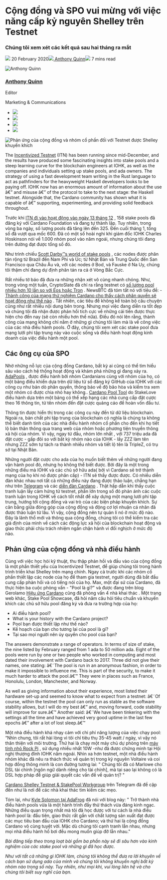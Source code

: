 # Cộng đồng và SPO vui mừng với việc năng cấp kỷ nguyên Shelley trên Testnet

### **Chúng tôi xem xét các kết quả sau hai tháng ra mắt**

![](img/2020-02-20-community-and-stake-pool-reactions-to-the-shelley-incentivized-testnet.002.png) 20 February 2020![](img/2020-02-20-community-and-stake-pool-reactions-to-the-shelley-incentivized-testnet.002.png)[ Anthony Quinn](tmp//en/blog/authors/anthony-quinn/page-1/)![](img/2020-02-20-community-and-stake-pool-reactions-to-the-shelley-incentivized-testnet.003.png) 7 mins read

![Anthony Quinn](img/2020-02-20-community-and-stake-pool-reactions-to-the-shelley-incentivized-testnet.004.png)[](tmp//en/blog/authors/anthony-quinn/page-1/)

### [**Anthony Quinn**](tmp//en/blog/authors/anthony-quinn/page-1/)

Editor

Marketing &amp; Communications

- ![](img/2020-02-20-community-and-stake-pool-reactions-to-the-shelley-incentivized-testnet.005.png)[](mailto:anthony.quinn@iohk.io "Email")
- ![](img/2020-02-20-community-and-stake-pool-reactions-to-the-shelley-incentivized-testnet.006.png)[](https://www.youtube.com/watch?v=KkcAic12dvc "YouTube")
- ![](img/2020-02-20-community-and-stake-pool-reactions-to-the-shelley-incentivized-testnet.007.png)[](https://www.linkedin.com/in/tony-quinn-frsa-0b093229 "LinkedIn")
- ![](img/2020-02-20-community-and-stake-pool-reactions-to-the-shelley-incentivized-testnet.008.png)[](https://twitter.com/IohkT "Twitter")

![Phản ứng của cộng đồng và nhóm cổ phần đối với Testnet được Shelley khuyến khích](img/2020-02-20-community-and-stake-pool-reactions-to-the-shelley-incentivized-testnet.009.jpeg)

The [Incentivized Testnet](https://staking.cardano.org/) (ITN) has been running since mid-December, and the results have produced some fascinating insights into stake pools and a steep learning curve for the blockchain engineers at IOHK, as well as the companies and individuals setting up stake pools, and ada owners. The strategy of using a fast development team writing in the Rust language to act as pathfinders for the heavyweight Haskell developers looks to be paying off. IOHK now has an enormous amount of information about the use â€” and misuse â€” of the protocol to take to the next stage: the Haskell testnet. Alongside that, the Cardano community has shown what it is capable of â€” supporting, experimenting, and providing solid feedback throughout.

Trước khi [ITN đi vào hoạt động vào ngày 13 tháng 12](https://forum.cardano.org/t/witness-the-birth-of-the-incentivized-testnet/29034) , 158 stake pools đã đăng ký với Cardano Foundation và đang tự thành lập. Tuy nhiên, trong vòng ba ngày, số lượng pools đã tăng lên đến 325. Đến cuối tháng 1, tổng số đã vượt qua mốc 600. Đã có một số hoài nghi khi giám đốc IOHK Charles Hoskinson nói về 1.000 nhóm pool vào năm ngoái, nhưng chúng tôi đang trên đường đạt được tổng số đó.

Như trình chiếu [Scott Darby™s world of stake pools](https://input-output-hk.github.io/shelley-node-map/) , các nodes được phân tán rộng từ Brazil đến Nam Phi và Úc; từ Nhật Bản và Trung Quốc đến San Francisco qua Châu Âu và, với các nodes ở Bod¸ và Fauske ở Na Uy, chúng tôi thậm chí đang dự định phân tán ra cả ở Vòng Bắc Cực.

Rất nhiều tờ báo đã đưa ra những nhận xét vô cùng nhanh chóng. Như, trong vòng một tuần, CryptoSlate đã chỉ ra rằng testnet có [số lượng pool nhiều hơn 10 lần so với Eos hoặc Tron](https://cryptoslate.com/cardanos-shelly-testnet-has-ten-times-more-staking-pools-than-eos-and-tron/) . NewsBTC đã tóm tắt nó với tiêu đề: - [Thành công của mạng thử nghiệm Cardano cho thấy cách phân quyền sẽ hoạt động như thế nào](https://www.newsbtc.com/2019/12/20/cardanos-ada-testnet-success-shows-how-decentralization-should-work/) . Tất nhiên, các tiêu đề không kể toàn bộ câu chuyện cũng như rất nhiều nội dung bên trong. Nhưng mọi việc đang diễn ra tốt đẹp và chúng tôi đã nhận được phản hồi tích cực về những cải tiến được thực hiện cho đến nay (sẽ còn nhiều hơn thế nữa). Điều đó nói lên rằng, thành công của mạng không chỉ nằm ở những gì chúng tôi làm mà là về công việc của các nhà điều hành pools. Ở đây, chúng tôi xem xét các stake pool đưa mạng lưới phi tập trung này vào cuộc sống và điều hành hoạt động kinh doanh của việc điều hành một pool.

## **Các ông cụ của SPO**

Nhờ những nỗ lực của cộng đồng Cardano, bất kỳ ai cũng có thể tìm hiểu sâu vào cách hệ thống hoạt động và khám phá những gì đang xảy ra. [AdaPools](https://adapools.org/) , được điều hành bởi nhóm Cardanians cùng với nhóm của họ, có một bảng điều khiển dựa trên dữ liệu từ sổ đăng ký GitHub của IOHK với các công cụ như bản dò phân quyền, thông báo về độ bão hòa và kiểm tra xem một nhóm có được chia nhỏ hay không.. [Cardano Pool Tool](https://pooltool.io/pools) do StakeLove điều hành dựa trên một bảng có thể xếp hạng các nhà cung cấp đặt cược theo 16 thông tin, từ tên nhóm đến đặt cược quảng cáo để hoàn vốn đầu tư.

Thông tin được hiển thị trong các công cụ này đến từ dữ liệu blockchain. Ngoài ra, bản chất phi tập trung của blockchain có nghĩa là chúng ta không thể biết danh tính của các nhà điều hành nhóm cổ phần cho đến khi họ tiết lộ bản thân thông qua trang web của nhóm hoặc phương tiện truyền thông xã hội của nhóm. Vì vậy, ngay từ đầu, nhóm lớn nhất , với 737 triệu ada đã đặt cược - gấp đôi so với bất kỳ nhóm nào của IOHK - lấy ZZZ làm tên nhưng ZZZ sớm tự tách ra thành nhiều nhóm và tiết lộ tên là TripleZ, có trụ sở tại Nhật Bản.

Những người đặt cược cho ada của họ muốn biết thêm về những người đang vận hành pool đó, nhưng họ không thể biết được. Bởi đây là một trong những điều mà IOHK và các chủ sở hữu ada( bởi vì Cardano sẽ trở thành mạng của họ khi nó được phân cấp) - ITN sẽ thấy được được. Có nhiều diễn đàn khác nhau nơi tất cả những điều này đang được thảo luận, chẳng hạn như trên [Telegram](https://t.me/CardanoStakePoolWorkgroup) và các [diễn đàn Cardano](https://forum.cardano.org/) . Thật hấp dẫn khi thấy cuộc tranh luận lấy cảm hứng từ testnet, phần lớn trong số đó phản ánh các cuộc tranh luận trong IOHK về cách tốt nhất để xây dựng một mạng lưới phi tập trung, hướng tới cộng đồng và vai trò của các biện pháp khuyến khích. Sự cân bằng giữa đóng góp của cộng đồng và động cơ lợi nhuận cá nhân đã được thảo luận từ lâu. Vì vậy, cộng đồng nên tự quản lí nó ở mức độ nào. Đây là lãnh thổ mới và thông qua cộng đồng, chúng tôi có thể kiểm tra các giả định của mình về cách các động lực xã hội của blockchain hoạt động và giao thức phải chịu trách nhiệm ngăn chặn hành vi đối nghịch ở mức độ nào.

## **Phản ứng của cộng đồng và nhà điều hành**

Cùng với việc học hỏi kỹ thuật, thu thập phản hồi và đầu vào của cộng đồng là một phần thiết yếu của Incentivized Testnet, để giúp chúng tôi trong hành trình triển khai Shelley trên mạng chính. Ngay cả trước khi các nhóm cổ phần thiết lập các node của họ để tham gia testnet, người dùng đã bắt đầu cung cấp phản hồi và có tiếng nói của họ. Max, một đại sứ của Cardano, đã thực hiện ba cuộc phỏng vấn - "Pool là gì?" và được đang trên blog Gerolamo    [Hiệu ứng Cardano](https://www.youtube.com/watch?v=r9K8E33sgJY) cũng đã phỏng vấn 4 nhà khai thác . Một trang web khác, Stake Pool Showcase, đã hỏi năm câu hỏi tiêu chuẩn và khuyến khích các chủ sở hữu pool đăng ký và đưa ra trường hợp của họ:

- Ai điều hành pool?
- What is your history with the Cardano project?
- Pool bạn được thiết lập như thế nào?
- Kế hoạch của bạn cho tương lai của pool là gì?
- Tại sao mọi người nên ủy quyền cho pool của bạn?

The answers demonstrate a range of operators. In terms of size of stake, the nine listed by February ranged from 1 ada to 50 million ada. Eight of the pools were run by one or two people who worked in computing and most dated their involvement with Cardano back to 2017. Three did not give their names, one stating: â€˜The pool is run in an anonymous fashion, in order to make it impossible to influence me. This is part of the security, to make it much harder to attack the pool.â€™ They were in places such as France, Honolulu, London, Manchester, and Norway.

As well as giving information about their experience, most listed their hardware set-up and seemed to know what to expect from a testnet: â€˜Of course, within the testnet the pool can only run as stable as the software stability allows, but I will do my best â€” and, moving forward, code stability will improve for sure.â€™ Another said: â€˜We have been tinkering with the settings all the time and have achieved very good uptime in the last few epochs â€” after a lot of lost sleep.â€™

Một nhà điều hành khá nhạy cảm với chi phí năng lượng của việc chạy pool: “Nhìn chung, tôi rất hài lòng vì tôi chỉ tiêu thụ 35-45 watt / ngày, vì vậy nó thân thiện với môi trường. Thứ hai là chạy một máy chủ dự phòng trên [máy tính nhỏ Rock Pi](https://forum.cardano.org/t/a-short-historial-recap-of-cardano-on-the-rocks/28955) , sử dụng nhiều nhất 10W -như đã được chứng minh tại Hội nghị thượng đỉnh IOHK năm ngoái. Nhìn xa hơn testnet, một nhà điều hành nhóm khác đã nêu ra thách thức về quản trị trong kỷ nguyên Voltaire và coi hợp đồng thông minh là con đường tương lai: " Chúng tôi đã có Marlowe cho DSL tài chính [ngôn ngữ dành riêng cho tài chính], mà tại sao lại không có là DSL hợp pháp để giúp giải quyết các vấn đề về quản trị? "

[Cardano Shelley Testnet &amp; StakePool Workgroup](https://t.me/CardanoStakePoolWorkgroup) trên Telegram đã đề cập đến như là nơi để các nhà khai thác tìm kiếm các mẹo.

Tóm lại, như [Kyle Solomon tại AdaFrog](https://www.adafrog.io/) đã nói với blog này: " Trở thành nhà điều hành pools vừa là một hành trình đầy thử thách vừa đáng kinh ngạc. Những điều quan trọng nhất mà tôi đã học được với tư cách là nhà điều hành pool là: đầu tiên, giao thức rất gần với chất lượng sản xuất đạt được các mục tiêu ban đầu của IOHK cho Cardano; và thứ hai là cộng đồng Cardano vô cùng tuyệt vời. Mặc dù chúng tôi cạnh tranh lẫn nhau, nhưng mọi nhà điều hành hồ bơi đều mong muốn giúp đỡ lẫn nhau."

*Bài đăng tiếp theo trong loạt bài gồm ba phần này sẽ đi sâu hơn vào kinh nghiệm của các stake pool và những gì đã học được.*

*Như với tất cả những gì IOHK làm, chúng tôi không thể đưa ra lời khuyên về cách bạn sử dụng ada của mình và chúng tôi không khuyến nghị bất kỳ nhóm nào trong số này. Tuy nhiên, như mọi khi, vui lòng liên hệ và cho chúng tôi biết suy nghĩ của bạn.*
